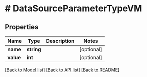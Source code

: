 # # DataSourceParameterTypeVM

## Properties

Name | Type | Description | Notes
------------ | ------------- | ------------- | -------------
**name** | **string** |  | [optional]
**value** | **int** |  | [optional]

[[Back to Model list]](../../README.md#models) [[Back to API list]](../../README.md#endpoints) [[Back to README]](../../README.md)
